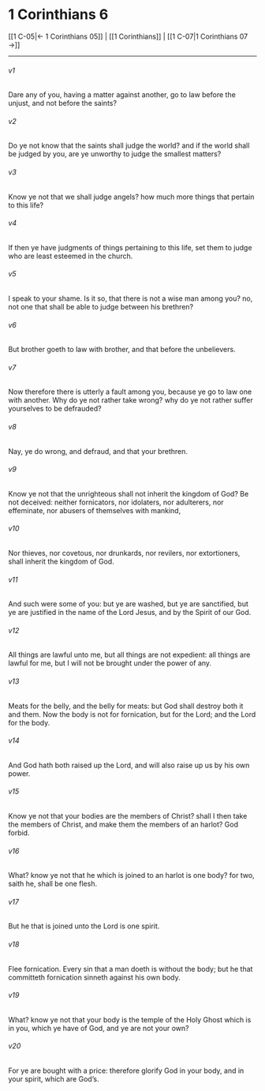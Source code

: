# 1 Corinthians 6

[[1 C-05|← 1 Corinthians 05]] | [[1 Corinthians]] | [[1 C-07|1 Corinthians 07 →]]
***

###### v1
Dare any of you, having a matter against another, go to law before the unjust, and not before the saints?
###### v2
Do ye not know that the saints shall judge the world? and if the world shall be judged by you, are ye unworthy to judge the smallest matters?
###### v3
Know ye not that we shall judge angels? how much more things that pertain to this life?
###### v4
If then ye have judgments of things pertaining to this life, set them to judge who are least esteemed in the church.
###### v5
I speak to your shame. Is it so, that there is not a wise man among you? no, not one that shall be able to judge between his brethren?
###### v6
But brother goeth to law with brother, and that before the unbelievers.
###### v7
Now therefore there is utterly a fault among you, because ye go to law one with another. Why do ye not rather take wrong? why do ye not rather suffer yourselves to be defrauded?
###### v8
Nay, ye do wrong, and defraud, and that your brethren.
###### v9
Know ye not that the unrighteous shall not inherit the kingdom of God? Be not deceived: neither fornicators, nor idolaters, nor adulterers, nor effeminate, nor abusers of themselves with mankind,
###### v10
Nor thieves, nor covetous, nor drunkards, nor revilers, nor extortioners, shall inherit the kingdom of God.
###### v11
And such were some of you: but ye are washed, but ye are sanctified, but ye are justified in the name of the Lord Jesus, and by the Spirit of our God.
###### v12
All things are lawful unto me, but all things are not expedient: all things are lawful for me, but I will not be brought under the power of any.
###### v13
Meats for the belly, and the belly for meats: but God shall destroy both it and them. Now the body is not for fornication, but for the Lord; and the Lord for the body.
###### v14
And God hath both raised up the Lord, and will also raise up us by his own power.
###### v15
Know ye not that your bodies are the members of Christ? shall I then take the members of Christ, and make them the members of an harlot? God forbid.
###### v16
What? know ye not that he which is joined to an harlot is one body? for two, saith he, shall be one flesh.
###### v17
But he that is joined unto the Lord is one spirit.
###### v18
Flee fornication. Every sin that a man doeth is without the body; but he that committeth fornication sinneth against his own body.
###### v19
What? know ye not that your body is the temple of the Holy Ghost which is in you, which ye have of God, and ye are not your own?
###### v20
For ye are bought with a price: therefore glorify God in your body, and in your spirit, which are God’s. 
